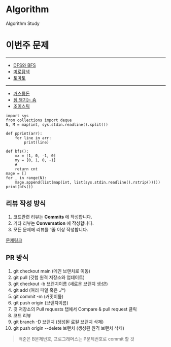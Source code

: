 # Algorithm
Algorithm Study

# 이번주 문제
---
- [DFS와 BFS](https://www.acmicpc.net/problem/1260)
- [미로탐색](https://www.acmicpc.net/problem/2178)
- [토마토](https://www.acmicpc.net/problem/7576)
---
- [거스름돈](https://www.acmicpc.net/problem/14916)
- [짐 챙기는 숌](https://www.acmicpc.net/problem/1817)
- [조이스틱](https://programmers.co.kr/learn/courses/30/lessons/42860)
```
import sys
from collections import deque
N, M = map(int, sys.stdin.readline().split())

def pprint(arr):
    for line in arr:
        print(line)

def bfs():
    mx = [1, 0, -1, 0]
    my = [0, 1, 0, -1]
    # 
    return cnt
mage = []
for _ in range(N):
    mage.append(list(map(int, list(sys.stdin.readline().rstrip()))))
print(bfs())
```
## 리뷰 작성 방식
1. 코드관련 리뷰는 __Commits__ 에 작성합니다.
2. 기타 리뷰는 __Conversation__ 에 작성합니다.
2. 모든 문제에 리뷰를 1줄 이상 작성합니다.

[문제링크](https://github.com/tony9402/baekjoon)
## PR 방식
1. git checkout main (메인 브랜치로 이동)
2. git pull (깃헙 원격 저장소와 업데이트)
3. git checkout -b 브랜치이름 (새로운 브랜치 생성!)
4. git add (여러 파일 혹은 ./*)
5. git commit -m (커밋이름)
6. git push origin (브랜치이름)
7. 깃 저장소의 Pull requests 탭에서 Compare & pull request 클릭
8. 코드 리뷰
9. git branch -D 브랜치 (생성된 로컬 브랜치 삭제)
10. git push origin --delete 브랜치 (생성된 원격 브랜치 삭제)

> 백준은 B문제번호, 프로그래머스는 P문제번호로 commit 할 것
